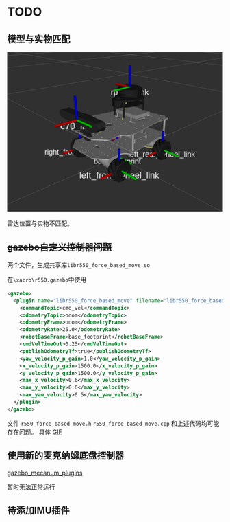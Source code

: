 # TODO

## 模型与实物匹配

![RVIZ](https://github.com/whsleep/r550_gazebo/blob/main/picture/rviz.png)

雷达位置与实物不匹配。

## ~~gazebo自定义控制器问题~~ 

两个文件，生成共享库`libr550_force_based_move.so`

在`\xacro\r550.gazebo`中使用

```xml
<gazebo>
  <plugin name="libr550_force_based_move" filename="libr550_force_based_move.so">
    <commandTopic>cmd_vel</commandTopic>
    <odometryTopic>odom</odometryTopic>
    <odometryFrame>odom</odometryFrame>
    <odometryRate>25.0</odometryRate>
    <robotBaseFrame>base_footprint</robotBaseFrame>
    <cmdVelTimeOut>0.25</cmdVelTimeOut>
    <publishOdometryTf>true</publishOdometryTf>
    <yaw_velocity_p_gain>1.0</yaw_velocity_p_gain>
    <x_velocity_p_gain>1500.0</x_velocity_p_gain>
    <y_velocity_p_gain>1500.0</y_velocity_p_gain>
    <max_x_velocity>0.6</max_x_velocity>
    <max_y_velocity>0.6</max_y_velocity>
    <max_yaw_velocity>0.5</max_yaw_velocity>
  </plugin>
</gazebo>
```
文件
`r550_force_based_move.h`
`r550_force_based_move.cpp`
和上述代码均可能存在问题。
具体 [GIF](https://github.com/whsleep/r550_gazebo/blob/main/picture/gzebo.gif)

## 使用新的麦克纳姆底盘控制器
[gazebo_mecanum_plugins](https://github.com/qaz9517532846/gazebo_mecanum_plugins/tree/ros1-noetic)

暂时无法正常运行
## 待添加IMU插件
